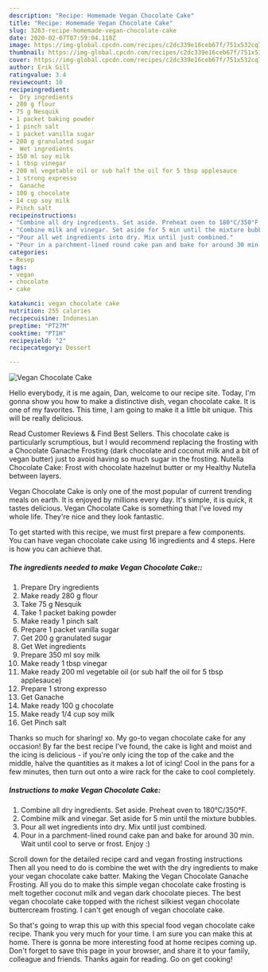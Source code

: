 ```yaml
---
description: "Recipe: Homemade Vegan Chocolate Cake"
title: "Recipe: Homemade Vegan Chocolate Cake"
slug: 3263-recipe-homemade-vegan-chocolate-cake
date: 2020-02-07T07:59:04.118Z
image: https://img-global.cpcdn.com/recipes/c2dc339e16ceb67f/751x532cq70/vegan-chocolate-cake-recipe-main-photo.jpg
thumbnail: https://img-global.cpcdn.com/recipes/c2dc339e16ceb67f/751x532cq70/vegan-chocolate-cake-recipe-main-photo.jpg
cover: https://img-global.cpcdn.com/recipes/c2dc339e16ceb67f/751x532cq70/vegan-chocolate-cake-recipe-main-photo.jpg
author: Erik Gill
ratingvalue: 3.4
reviewcount: 10
recipeingredient:
-  Dry ingredients
- 280 g flour
- 75 g Nesquik
- 1 packet baking powder
- 1 pinch salt
- 1 packet vanilla sugar
- 200 g granulated sugar
-  Wet ingredients
- 350 ml soy milk
- 1 tbsp vinegar
- 200 ml vegetable oil or sub half the oil for 5 tbsp applesauce
- 1 strong expresso
-  Ganache
- 100 g chocolate
- 14 cup soy milk
- Pinch salt
recipeinstructions:
- "Combine all dry ingredients. Set aside. Preheat oven to 180°C/350°F."
- "Combine milk and vinegar. Set aside for 5 min until the mixture bubbles."
- "Pour all wet ingredients into dry. Mix until just combined."
- "Pour in a parchment-lined round cake pan and bake for around 30 min. Wait until cool to serve or frost. Enjoy :)"
categories:
- Resep
tags:
- vegan
- chocolate
- cake

katakunci: vegan chocolate cake
nutrition: 255 calories
recipecuisine: Indonesian
preptime: "PT27M"
cooktime: "PT1H"
recipeyield: "2"
recipecategory: Dessert

---
```



![Vegan Chocolate Cake](https://img-global.cpcdn.com/recipes/c2dc339e16ceb67f/751x532cq70/vegan-chocolate-cake-recipe-main-photo.jpg)

Hello everybody, it is me again, Dan, welcome to our recipe site. Today, I'm gonna show you how to make a distinctive dish, vegan chocolate cake. It is one of my favorites. This time, I am going to make it a little bit unique. This will be really delicious.

Read Customer Reviews &amp; Find Best Sellers. This chocolate cake is particularly scrumptious, but I would recommend replacing the frosting with a Chocolate Ganache Frosting (dark chocolate and coconut milk and a bit of vegan butter) just to avoid having so much sugar in the frosting. Nutella Chocolate Cake: Frost with chocolate hazelnut butter or my Healthy Nutella between layers.

Vegan Chocolate Cake is only one of the most popular of current trending meals on earth. It is enjoyed by millions every day. It's simple, it is quick, it tastes delicious. Vegan Chocolate Cake is something that I've loved my whole life. They're nice and they look fantastic.


To get started with this recipe, we must first prepare a few components. You can have vegan chocolate cake using 16 ingredients and 4 steps. Here is how you can achieve that.

##### The ingredients needed to make Vegan Chocolate Cake::

1. Prepare  Dry ingredients
1. Make ready 280 g flour
1. Take 75 g Nesquik
1. Take 1 packet baking powder
1. Make ready 1 pinch salt
1. Prepare 1 packet vanilla sugar
1. Get 200 g granulated sugar
1. Get  Wet ingredients
1. Prepare 350 ml soy milk
1. Make ready 1 tbsp vinegar
1. Make ready 200 ml vegetable oil (or sub half the oil for 5 tbsp applesauce)
1. Prepare 1 strong expresso
1. Get  Ganache
1. Make ready 100 g chocolate
1. Make ready 1/4 cup soy milk
1. Get Pinch salt


Thanks so much for sharing! xo. My go-to vegan chocolate cake for any occasion! By far the best recipe I&#39;ve found, the cake is light and moist and the icing is delicious - if you&#39;re only icing the top of the cake and the middle, halve the quantities as it makes a lot of icing! Cool in the pans for a few minutes, then turn out onto a wire rack for the cake to cool completely. 

##### Instructions to make Vegan Chocolate Cake:

1. Combine all dry ingredients. Set aside. Preheat oven to 180°C/350°F.
1. Combine milk and vinegar. Set aside for 5 min until the mixture bubbles.
1. Pour all wet ingredients into dry. Mix until just combined.
1. Pour in a parchment-lined round cake pan and bake for around 30 min. Wait until cool to serve or frost. Enjoy :)


Scroll down for the detailed recipe card and vegan frosting instructions Then all you need to do is combine the wet with the dry ingredients to make your vegan chocolate cake batter. Making the Vegan Chocolate Ganache Frosting. All you do to make this simple vegan chocolate cake frosting is melt together coconut milk and vegan dark chocolate pieces. The best vegan chocolate cake topped with the richest silkiest vegan chocolate buttercream frosting. I can&#39;t get enough of vegan chocolate cake. 

So that's going to wrap this up with this special food vegan chocolate cake recipe. Thank you very much for your time. I am sure you can make this at home. There is gonna be more interesting food at home recipes coming up. Don't forget to save this page in your browser, and share it to your family, colleague and friends. Thanks again for reading. Go on get cooking!
